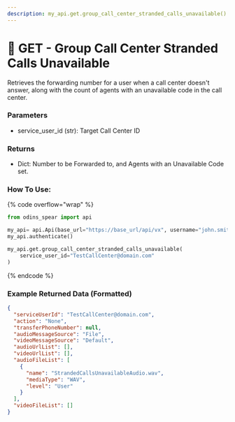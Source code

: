 ```yaml
---
description: my_api.get.group_call_center_stranded_calls_unavailable()
---
```


#  🚫 GET - Group Call Center Stranded Calls Unavailable

Retrieves the forwarding number for a user when a call center doesn't answer, along with the count of agents with an unavailable code in the call center.

### Parameters&#x20;

* service_user_id (str): Target Call Center ID

### Returns

* Dict: Number to be Forwarded to, and Agents with an Unavailable Code set.

### How To Use:

{% code overflow="wrap" %}
```python
from odins_spear import api

my_api= api.Api(base_url="https://base_url/api/vx", username="john.smith", password="ODIN_INSTANCE_1")
my_api.authenticate()

my_api.get.group_call_center_stranded_calls_unavailable(
    service_user_id="TestCallCenter@domain.com"
)
```
{% endcode %}

### Example Returned Data (Formatted)
```json
{
  "serviceUserId": "TestCallCenter@domain.com",
  "action": "None",
  "transferPhoneNumber": null,
  "audioMessageSource": "File",
  "videoMessageSource": "Default",
  "audioUrlList": [],
  "videoUrlList": [],
  "audioFileList": [
    {
      "name": "StrandedCallsUnavailableAudio.wav",
      "mediaType": "WAV",
      "level": "User"
    }
  ],
  "videoFileList": []
}
```
